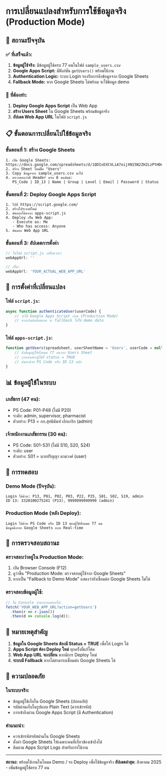 # การเปลี่ยนแปลงสำหรับการใช้ข้อมูลจริง (Production Mode)

## 🎯 **สถานะปัจจุบัน**

### ✅ **ที่เสร็จแล้ว:**
1. **ข้อมูลผู้ใช้จริง:** มีข้อมูลผู้ใช้ครบ 77 คนในไฟล์ `sample_users.csv`
2. **Google Apps Script:** มีฟังก์ชัน `getUsers()` พร้อมใช้งาน
3. **Authentication Logic:** ระบบ Login รองรับการดึงข้อมูลจาก Google Sheets
4. **Fallback Mode:** หาก Google Sheets ไม่พร้อม จะใช้ข้อมูล demo

### 🔄 **ที่ต้องทำ:**
1. **Deploy Google Apps Script** เป็น Web App
2. **สร้าง Users Sheet** ใน Google Sheets พร้อมข้อมูลจริง
3. **อัปเดต Web App URL** ในไฟล์ `script.js`

## 📋 **ขั้นตอนการเปลี่ยนไปใช้ข้อมูลจริง**

### ขั้นตอนที่ 1: สร้าง Google Sheets
```
1. เปิด Google Sheets: https://docs.google.com/spreadsheets/d/1QDIxEXCVLiA7oijXN15N2ZH2LzPtHDecbqolYGs9Ldk/edit
2. สร้าง Sheet ใหม่ชื่อ "Users"
3. Copy ข้อมูลจาก sample_users.csv มาใส่
4. ตรวจสอบว่ามี Header ครบ 8 คอลัมน์:
   PS_Code | ID_13 | Name | Group | Level | Email | Password | Status
```

### ขั้นตอนที่ 2: Deploy Google Apps Script
```
1. ไปที่ https://script.google.com/
2. สร้างโปรเจกต์ใหม่
3. คัดลอกโค้ดจาก apps-script.js
4. Deploy เป็น Web App:
   - Execute as: Me
   - Who has access: Anyone
5. คัดลอก Web App URL
```

### ขั้นตอนที่ 3: อัปเดตการตั้งค่า
```javascript
// ในไฟล์ script.js เปลี่ยนจาก:
webAppUrl: ''

// เป็น:
webAppUrl: 'YOUR_ACTUAL_WEB_APP_URL'
```

## 🔧 **การตั้งค่าที่เปลี่ยนแปลง**

### ไฟล์ `script.js`:
```javascript
async function authenticateUser(userCode) {
    // จะใช้ Google Apps Script ก่อน (Production Mode)
    // หากเกิดข้อผิดพลาด จะ fallback ไปใช้ demo data
}
```

### ไฟล์ `apps-script.js`:
```javascript
function getUsers(spreadsheet, userSheetName = 'Users', userCode = null) {
    // ดึงข้อมูลผู้ใช้ทั้งหมด 77 คนจาก Users Sheet
    // กรองเฉพาะผู้ใช้ที่ status = TRUE
    // ค้นหาด้วย PS Code หรือ ID 13 หลัก
}
```

## 📊 **ข้อมูลผู้ใช้ในระบบ**

### เภสัชกร (47 คน):
- PS Code: P01-P48 (ไม่มี P20)
- ระดับ: admin, supervisor, pharmacist
- ตัวอย่าง: P13 = ภก.สุทธินันท์ เอิกเกริก (admin)

### เจ้าพนักงานเภสัชกรรม (30 คน):
- PS Code: S01-S31 (ไม่มี S10, S20, S24)
- ระดับ: user
- ตัวอย่าง: S01 = นายปริญญา นามวงศ์ (user)

## 🧪 **การทดสอบ**

### Demo Mode (ปัจจุบัน):
```
Login ได้ด้วย: P13, P01, P02, P03, P22, P25, S01, S02, S19, admin
ID 13: 3320100275241 (P13), 9999999999999 (admin)
```

### Production Mode (หลัง Deploy):
```
Login ได้ด้วย PS Code หรือ ID 13 ของผู้ใช้ทั้งหมด 77 คน
ข้อมูลดึงจาก Google Sheets แบบ Real-time
```

## 🚦 **การตรวจสอบสถานะ**

### ตรวจสอบว่าอยู่ใน Production Mode:
1. เปิด Browser Console (F12)
2. ดูว่าขึ้น "Production Mode: ตรวจสอบผู้ใช้จาก Google Sheets"
3. หากเป็น "Fallback to Demo Mode" แสดงว่ายังเชื่อมต่อ Google Sheets ไม่ได้

### ตรวจสอบข้อมูลผู้ใช้:
```javascript
// ใน Console สามารถทดสอบได้:
fetch('YOUR_WEB_APP_URL?action=getUsers')
  .then(r => r.json())
  .then(d => console.log(d));
```

## 📝 **หมายเหตุสำคัญ**

1. **ข้อมูลใน Google Sheets ต้องมี Status = TRUE** เพื่อให้ Login ได้
2. **Apps Script ต้อง Deploy ใหม่** ทุกครั้งที่แก้โค้ด
3. **Web App URL จะเปลี่ยน** หากมีการ Deploy ใหม่
4. **ระบบมี Fallback** หากไม่สามารถเชื่อมต่อ Google Sheets ได้

## 🔐 **ความปลอดภัย**

### ในระบบจริง:
- ข้อมูลผู้ใช้เก็บใน Google Sheets (ปลอดภัย)
- รหัสผ่านเก็บในรูปแบบ Plain Text (ควรเข้ารหัส)
- การเข้าถึงผ่าน Google Apps Script (มี Authentication)

### คำแนะนำ:
- ควรเข้ารหัสรหัสผ่านใน Google Sheets
- ตั้งค่า Google Sheets ให้เฉพาะคนที่เกี่ยวข้องเข้าถึงได้
- ติดตาม Apps Script Logs สำหรับการใช้งาน

---

**สถานะ:** พร้อมใช้งานในโหมด Demo / รอ Deploy เพื่อใช้ข้อมูลจริง
**อัปเดตล่าสุด:** สิงหาคม 2025 - เพิ่มข้อมูลผู้ใช้ครบ 77 คน
